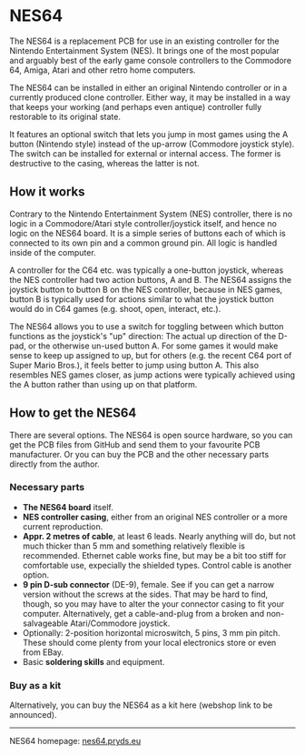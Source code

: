 # NES64

The NES64 is a replacement PCB for use in an existing controller for the Nintendo
Entertainment System (NES). It brings one of the most popular and arguably best of the
early game console controllers to the Commodore 64, Amiga, Atari and other retro home computers.

The NES64 can be installed in either an original Nintendo controller or in a currently produced
clone controller. Either way, it may be installed in a way that keeps your working (and perhaps
even antique) controller fully restorable to its original state.

It features an optional switch that lets you jump in most games using the A button (Nintendo style)
instead of the up-arrow (Commodore joystick style). The switch can be installed for external or
internal access. The former is destructive to the casing, whereas the latter is not.

## How it works

Contrary to the Nintendo Entertainment System (NES) controller, there is no logic in a
Commodore/Atari style controller/joystick itself, and hence no logic on the NES64 board. It is
a simple series of buttons each of which is connected to its own pin and a common ground pin.
All logic is handled inside of the computer.

A controller for the C64 etc. was typically a one-button joystick, whereas the NES controller
had two action buttons, A and B. The NES64 assigns the joystick button to button B on the
NES controller, because in NES games, button B is typically used for actions similar to
what the joystick button would do in C64 games (e.g. shoot, open, interact, etc.).

The NES64 allows you to use a switch for toggling between which button functions as
the joystick's "up" direction: The actual up direction of the D-pad, or the otherwise un-used
button A. For some games it would make sense to keep up assigned to up, but for others
(e.g. the recent C64 port of Super Mario Bros.), it feels better to jump using button A.
This also resembles NES games closer, as jump actions were typically achieved using the A button
rather than using up on that platform.

## How to get the NES64

There are several options. The NES64 is open source hardware, so you can get the PCB files from
GitHub and send them to your favourite PCB manufacturer. Or you can buy the PCB and the other
necessary parts directly from the author.

### Necessary parts

* **The NES64 board** itself.
* **NES controller casing**, either from an original NES controller or a more current reproduction.
* **Appr. 2 metres of cable**, at least 6 leads. Nearly anything will do, but not much thicker
  than 5 mm and something relatively flexible is recommended. Ethernet cable works fine, but may
  be a bit too stiff for comfortable use, expecially the shielded types. Control cable is another option.
* **9 pin D-sub connector** (DE-9), female. See if you can get a narrow version without the screws at the
  sides. That may be hard to find, though, so you may have to alter the your connector casing to fit your
  computer. Alternatively, get a cable-and-plug from a broken and non-salvageable Atari/Commodore joystick.
* Optionally: 2-position horizontal microswitch, 5 pins, 3 mm pin pitch. These should come plenty from your
  local electronics store or even from EBay.
* Basic **soldering skills** and equipment.

### Buy as a kit

Alternatively, you can buy the NES64 as a kit here (webshop link to be announced).

------------------------

NES64 homepage: [nes64.pryds.eu](https://nes64.pryds.eu)

